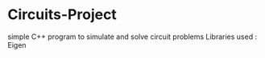 # Circuits-Project
simple C++ program to simulate and solve circuit problems
Libraries used : Eigen
